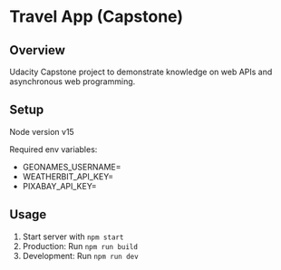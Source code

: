 # Travel App (Capstone)

## Overview
Udacity Capstone project to demonstrate knowledge on web APIs and asynchronous web programming.

## Setup
Node version v15

Required env variables:
- GEONAMES_USERNAME=<Your geonames username>
- WEATHERBIT_API_KEY=<Your weatherbit api key>
- PIXABAY_API_KEY=<Your pixabay api key>

## Usage
1. Start server with `npm start`
2. Production: Run `npm run build`
3. Development: Run `npm run dev`

